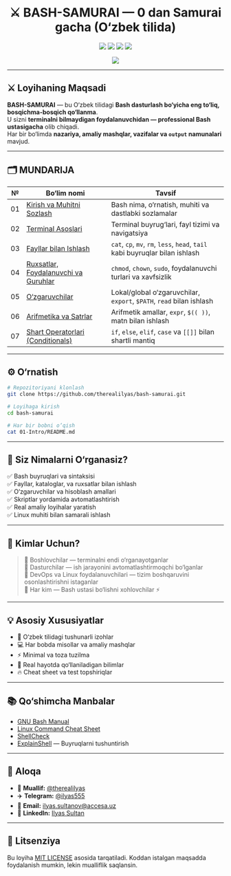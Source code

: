 <h1 align="center">⚔️ BASH-SAMURAI — 0 dan Samurai gacha (O‘zbek tilida)</h1>
<!-- New Branch qo'shish:
Matnlar uchun: texts
Bash fayllar uchun: scripts 
Yangi features uchun: features
-->
<p align="center">
  <img src="https://img.shields.io/badge/Language-Bash-blue?style=flat-square">
  <img src="https://img.shields.io/badge/Level-Beginner%20→%20Pro-green?style=flat-square">
  <img src="https://img.shields.io/github/license/therealilyas/bash-samurai?style=flat-square">
  <img src="https://img.shields.io/github/stars/therealilyas/bash-samurai?style=social">
</p>

<p align="center">
  <img src="https://readme-typing-svg.herokuapp.com?font=Fira+Code&size=22&duration=3000&pause=800&color=00FFB3&center=true&vCenter=true&width=600&lines=Bash+%E2%9C%85+0+dan+Hero+gacha!;Linux+Buyruqlarini+Mukammal+O‘rganing!;Avtomatlashtirish+va+Skripting+Sirlari!;Bash+Samurai+Bo'ling⚔️">
</p>

---

## ⚔️ Loyihaning Maqsadi

**BASH-SAMURAI** — bu O‘zbek tilidagi **Bash dasturlash bo‘yicha eng to‘liq, bosqichma-bosqich qo‘llanma**.  
U sizni **terminalni bilmaydigan foydalanuvchidan — professional Bash ustasigacha** olib chiqadi.  
Har bir bo‘limda **nazariya, amaliy mashqlar, vazifalar va `output` namunalari** mavjud.

---

## 🗂️ MUNDARIJA

| №  | Bo‘lim nomi | Tavsif |
|----|--------------|--------|
| 01 | [Kirish va Muhitni Sozlash](./01-Intro/README.md) | Bash nima, o‘rnatish, muhiti va dastlabki sozlamalar |
| 02 | [Terminal Asoslari](./02-Terminal-Basics/README.md) | Terminal buyrug‘lari, fayl tizimi va navigatsiya |
| 03 | [Fayllar bilan Ishlash](./03-File-Operations/README.md) | `cat`, `cp`, `mv`, `rm`, `less`, `head`, `tail` kabi buyruqlar bilan ishlash |
| 04 | [Ruxsatlar, Foydalanuvchi va Guruhlar](./04-Permissions-Users/README.md) | `chmod`, `chown`, `sudo`, foydalanuvchi turlari va xavfsizlik |
| 05 | [O‘zgaruvchilar](./05-Variables/README.md) | Lokal/global o‘zgaruvchilar, `export`, `$PATH`, `read` bilan ishlash |
| 06 | [Arifmetika va Satrlar](./06-Arithmetics-Strings/README.md) | Arifmetik amallar, `expr`, `$(( ))`, matn bilan ishlash |
| 07 | [Shart Operatorlari (Conditionals)](./07-Conditionals/README.md) | `if`, `else`, `elif`, `case` va `[[]]` bilan shartli mantiq |

---

## ⚙️ O‘rnatish

```bash
# Repozitoriyani klonlash
git clone https://github.com/therealilyas/bash-samurai.git

# Loyihaga kirish
cd bash-samurai

# Har bir bobni o‘qish
cat 01-Intro/README.md
```

---

## 🧠 Siz Nimalarni O‘rganasiz?

✅ Bash buyruqlari va sintaksisi  
✅ Fayllar, kataloglar, va ruxsatlar bilan ishlash  
✅ O‘zgaruvchilar va hisoblash amallari  
✅ Skriptlar yordamida avtomatlashtirish  
✅ Real amaliy loyihalar yaratish  
✅ Linux muhiti bilan samarali ishlash

---

## 💪 Kimlar Uchun?

> 🔹 Boshlovchilar — terminalni endi o‘rganayotganlar  
> 🔹 Dasturchilar — ish jarayonini avtomatlashtirmoqchi bo‘lganlar  
> 🔹 DevOps va Linux foydalanuvchilari — tizim boshqaruvini osonlashtirishni istaganlar  
> 🔹 Har kim — Bash ustasi bo‘lishni xohlovchilar ⚡

---

## 💡 Asosiy Xususiyatlar

- 📘 O‘zbek tilidagi tushunarli izohlar  
- 💻 Har bobda misollar va amaliy mashqlar  
- ⚡ Minimal va toza tuzilma  
- 🧠 Real hayotda qo‘llaniladigan bilimlar  
- 🔥 Cheat sheet va test topshiriqlar

---

## 📚 Qo‘shimcha Manbalar

* [GNU Bash Manual](https://www.gnu.org/software/bash/manual/bash.html)
* [Linux Command Cheat Sheet](https://phoenixnap.com/kb/linux-commands-cheat-sheet)
* [ShellCheck](https://www.shellcheck.net/)
* [ExplainShell](https://explainshell.com/) — Buyruqlarni tushuntirish

---

## 💬 Aloqa

- 👤 **Muallif:** [@therealilyas](https://github.com/therealilyas)
- ✈️ **Telegram:** [@ilyas555](https://t.me/ilyas555)
- 📧 **Email:** [ilyas.sultanov@accesa.uz](mailto:youremail@accesa.uz)
- 💼 **LinkedIn:** [Ilyas Sultan](https://www.linkedin.com/in/ilyas-sultanov/)

---

## 🏁 Litsenziya

Bu loyiha [MIT LICENSE](./LICENSE) asosida tarqatiladi.
Koddan istalgan maqsadda foydalanish mumkin, lekin mualliflik saqlansin.
